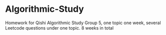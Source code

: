# Algorithmic-Study
Homework for Qishi Algorithmic Study Group 5, one topic one week, several Leetcode questions under one topic. 8 weeks in total

